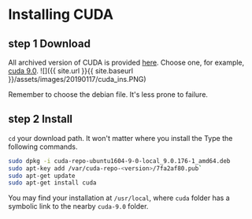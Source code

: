 # Installing CUDA
## step 1 Download
All archived version of CUDA is provided [here](https://developer.nvidia.com/cuda-toolkit-archive). Choose one, for example, [cuda 9.0](https://developer.nvidia.com/cuda-90-download-archive).
![]({{ site.url }}{{ site.baseurl }}/assets/images/20190117/cuda_ins.PNG)

Remember to choose the debian file. It's less prone to failure.
## step 2 Install
`cd` your download path. It won't matter where you install the 
Type the following commands.
```bash
sudo dpkg -i cuda-repo-ubuntu1604-9-0-local_9.0.176-1_amd64.deb
sudo apt-key add /var/cuda-repo-<version>/7fa2af80.pub`
sudo apt-get update
sudo apt-get install cuda
```
You may find your installation at `/usr/local`, where `cuda` folder has a symbolic link to the nearby `cuda-9.0` folder.
<!--stackedit_data:
eyJoaXN0b3J5IjpbLTE0MDMxMjYxMTIsLTE1MTc3NjgwMiwyMD
A2MjE3MDc4XX0=
-->